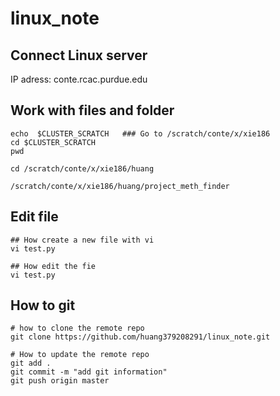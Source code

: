 # linux_note

## Connect Linux server

IP adress: conte.rcac.purdue.edu


## Work with files and folder

```
echo  $CLUSTER_SCRATCH   ### Go to /scratch/conte/x/xie186
cd $CLUSTER_SCRATCH
pwd

cd /scratch/conte/x/xie186/huang

/scratch/conte/x/xie186/huang/project_meth_finder

```

## Edit file

```
## How create a new file with vi
vi test.py

## How edit the fie
vi test.py

```

## How to git

```
# how to clone the remote repo
git clone https://github.com/huang379208291/linux_note.git

# How to update the remote repo 
git add .
git commit -m "add git information"
git push origin master

```
